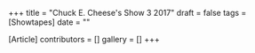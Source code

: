+++
title = "Chuck E. Cheese's Show 3 2017"
draft = false
tags = [Showtapes]
date = ""

[Article]
contributors = []
gallery = []
+++